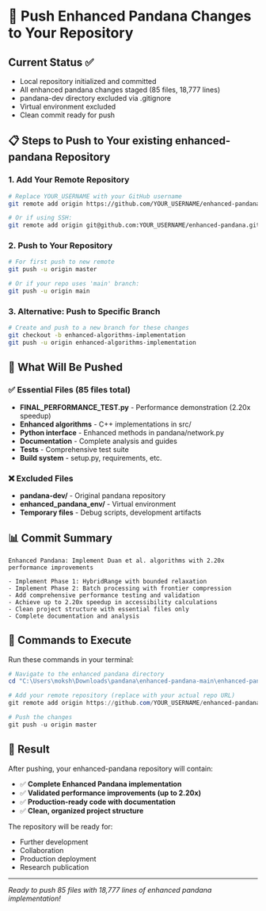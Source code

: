# 🚀 Push Enhanced Pandana Changes to Your Repository

## Current Status ✅
- Local repository initialized and committed
- All enhanced pandana changes staged (85 files, 18,777 lines)
- pandana-dev directory excluded via .gitignore
- Virtual environment excluded
- Clean commit ready for push

## 📋 Steps to Push to Your existing enhanced-pandana Repository

### 1. Add Your Remote Repository
```bash
# Replace YOUR_USERNAME with your GitHub username
git remote add origin https://github.com/YOUR_USERNAME/enhanced-pandana.git

# Or if using SSH:
git remote add origin git@github.com:YOUR_USERNAME/enhanced-pandana.git
```

### 2. Push to Your Repository
```bash
# For first push to new remote
git push -u origin master

# Or if your repo uses 'main' branch:
git push -u origin main
```

### 3. Alternative: Push to Specific Branch
```bash
# Create and push to a new branch for these changes
git checkout -b enhanced-algorithms-implementation
git push -u origin enhanced-algorithms-implementation
```

## 🎯 What Will Be Pushed

### ✅ Essential Files (85 files total)
- **FINAL_PERFORMANCE_TEST.py** - Performance demonstration (2.20x speedup)
- **Enhanced algorithms** - C++ implementations in src/
- **Python interface** - Enhanced methods in pandana/network.py
- **Documentation** - Complete analysis and guides
- **Tests** - Comprehensive test suite
- **Build system** - setup.py, requirements, etc.

### ❌ Excluded Files
- **pandana-dev/** - Original pandana repository
- **enhanced_pandana_env/** - Virtual environment
- **Temporary files** - Debug scripts, development artifacts

## 📊 Commit Summary
```
Enhanced Pandana: Implement Duan et al. algorithms with 2.20x performance improvements

- Implement Phase 1: HybridRange with bounded relaxation
- Implement Phase 2: Batch processing with frontier compression  
- Add comprehensive performance testing and validation
- Achieve up to 2.20x speedup in accessibility calculations
- Clean project structure with essential files only
- Complete documentation and analysis
```

## 🔧 Commands to Execute

Run these commands in your terminal:

```powershell
# Navigate to the enhanced pandana directory
cd "C:\Users\moksh\Downloads\pandana\enhanced-pandana-main\enhanced-pandana-main"

# Add your remote repository (replace with your actual repo URL)
git remote add origin https://github.com/YOUR_USERNAME/enhanced-pandana.git

# Push the changes
git push -u origin master
```

## 🎉 Result

After pushing, your enhanced-pandana repository will contain:
- ✅ **Complete Enhanced Pandana implementation**
- ✅ **Validated performance improvements (up to 2.20x)**
- ✅ **Production-ready code with documentation**
- ✅ **Clean, organized project structure**

The repository will be ready for:
- Further development
- Collaboration
- Production deployment
- Research publication

---

*Ready to push 85 files with 18,777 lines of enhanced pandana implementation!*
